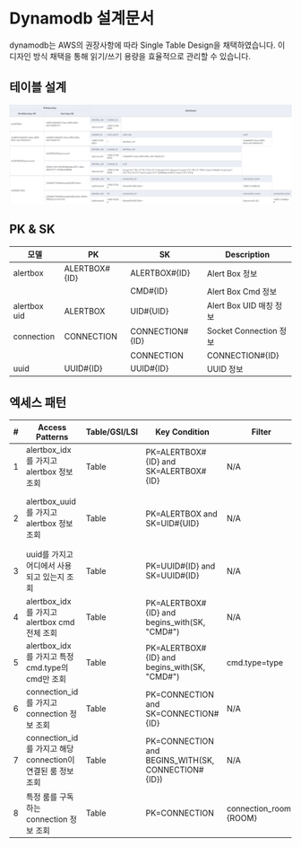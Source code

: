 # Dynamodb 설계문서
dynamodb는 AWS의 권장사항에 따라 Single Table Design을 채택하였습니다. 이 디자인 방식 채택을 통해 읽기/쓰기 용량을 효율적으로 관리할 수 있습니다.

## 테이블 설계
![ER 다이어그램](https://raw.githubusercontent.com/dochis/afreehp-api/prod/.github/docs/statics/aws_dynamodb.png)

## PK & SK
|모델|PK|SK|Description|
|---|---|---|---|
|alertbox|ALERTBOX#{ID}|ALERTBOX#{ID}|Alert Box 정보|
|||CMD#{ID}|Alert Box Cmd 정보|
|alertbox uid|ALERTBOX|UID#{UID}|Alert Box UID 매칭 정보|
|connection|CONNECTION|CONNECTION#{ID}|Socket Connection 정보|
|||CONNECTION|CONNECTION#{ID}|CONNECTION#{ID}#ROOM#{ROOM}|Connection 연결된 룸 정보|
|uuid|UUID#{ID}|UUID#{ID}|UUID 정보|

## 엑세스 패턴
|#|Access Patterns|Table/GSI/LSI|Key Condition|Filter|Server Side Filter|
|---|---|---|---|---|---|
|1|alertbox_idx를 가지고 alertbox 정보 조회|Table|PK=ALERTBOX#{ID} and SK=ALERTBOX#{ID}|N/A|N/A|
|2|alertbox_uuid를 가지고 alertbox 정보 조회|Table|PK=ALERTBOX and SK=UID#{UID}|N/A|얻은 alertbox_idx를 가지고 alertbox 정보 조회【1】|
|3|uuid를 가지고 어디에서 사용되고 있는지 조회|Table|PK=UUID#{ID} and SK=UUID#{ID}|N/A|N/A|
|4|alertbox_idx를 가지고 alertbox cmd 전체 조회|Table|PK=ALERTBOX#{ID} and begins_with(SK, "CMD#")|N/A|N/A|
|5|alertbox_idx를 가지고 특정 cmd.type의 cmd만 조회|Table|PK=ALERTBOX#{ID} and begins_with(SK, "CMD#")|cmd.type=type|N/A|
|6|connection_id를 가지고 connection 정보 조회|Table|PK=CONNECTION and SK=CONNECTION#{ID}|N/A|N/A|
|7|connection_id를 가지고 해당 connection이 연결된 룸 정보 조회|Table|PK=CONNECTION and BEGINS_WITH(SK, CONNECTION#{ID})|N/A|N/A|
|8|특정 룸를 구독하는 connection 정보 조회|Table|PK=CONNECTION|connection_room={ROOM}|N/A|